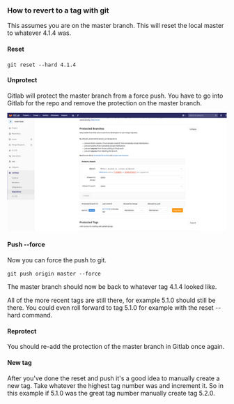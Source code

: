 ### How to revert to a tag with git

This assumes you are on the master branch.  This will reset the local master
to whatever 4.1.4 was.

#### Reset

```
git reset --hard 4.1.4
```

#### Unprotect
Gitlab will protect the master branch from a force push.  You have to go into Gitlab for the repo
and remove the protection on the master branch.

![Diagram](screenshots/revert.png)


#### Push --force
Now you can force the push to git.

```
git push origin master --force
```

The master branch should now be back to whatever tag 4.1.4 looked like.

All of the more recent tags are still there, for example 5.1.0 should still be there.  You could even roll forward to
tag 5.1.0 for example with the reset --hard command.


#### Reprotect
You should re-add the protection of the master branch in Gitlab once again.

#### New tag

After you've done the reset and push it's a good idea to manually create a new tag.  Take whatever the 
highest tag number was and increment it.  So in this example if 5.1.0 was the great tag number manually create
tag 5.2.0.